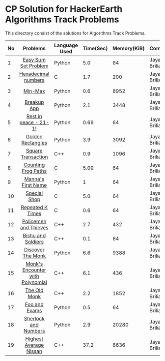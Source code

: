 # CP Solution for HackerEarth Algorithms Track Problems

This directory consist of the solutions for Algorithms Track Problems.

|**No**| **Problems**      | **Language Used** | **Time(Sec)** | **Memory(KiB)** | **Contributor** |
| ---- |:-----------------:| -------- | -------- | ---------- | ----------------- |
| 1 | [Easy Sum Set Problem](./easy_sum_set_problem.py) | Python | 5.0 | 64 | Jayaku Briliantio |
| 2 | [Hexadecimal numbers](./hexadecimal_numbers.c) | C | 1.7 | 200 | Jayaku Briliantio |
| 3 | [Min-Max](./min_max.py) | Python | 0.6 | 8952 | Jayaku Briliantio |
| 4 | [Breakup App](./breakup_app.py) | Python | 2.1 | 3448 | Jayaku Briliantio |
| 5 | [Rest in peace - 21-1!](./rest_in_peace_21_1.py) | Python | 0.69 | 64 | Jayaku Briliantio |
| 6 | [Golden Rectangles](./golden_rectangles.py) | Python | 3.9 | 3092 | Jayaku Briliantio |
| 7 | [Square Transaction](./square_transaction.cpp) | C++ | 0.9 | 1096 | Jayaku Briliantio |
| 8 | [Counting Frog Paths](./counting_frog_paths.c) | C | 5.09 | 64 | Jayaku Briliantio |
| 9 | [Manna's First Name](./manna_first_name.py) | Python | 1 | 64 | Jayaku Briliantio |
| 10 | [Special Shop](./special_shop.c) | C | 5.0 | 64 | Jayaku Briliantio |
| 11 | [Repeated K Times](./repeated_k_times.c) | C | 0.6 | 64 | Jayaku Briliantio |
| 12 | [Policemen and Thieves](./policemen_and_thieves.cpp) | C++ | 2.7 | 432 | Jayaku Briliantio |
| 13 | [Bishu and Soldiers](./bishu_and_soldiers.cpp) | C++ | 0.1 | 64 | Jayaku Briliantio |
| 14 | [Discover The Monk](./discover_the_monk.py) | Python | 6.6 | 9388 | Jayaku Briliantio |
| 15 | [Monk's Encounter with Polynomial](./monk_encounter_with_poly.cpp) | C++ | 6.1 | 436 | Jayaku Briliantio |
| 16 | [The Old Monk](./the_old_monk.cpp) | C++ | 2.2 | 1852 | Jayaku Briliantio |
| 17 | [Foo and Exams](./foo_and_exams.py) | Python | 0.5 | 64 | Jayaku Briliantio |
| 18 | [Sherlock and Numbers](./sherlock_and_numbers.py) | Python | 2.9 | 20280 | Jayaku Briliantio |
| 19 | [Highest Average Nissan](./highest_avergae_nissan.cpp) | C++ | 37.2 | 8636 | Jayaku Briliantio |